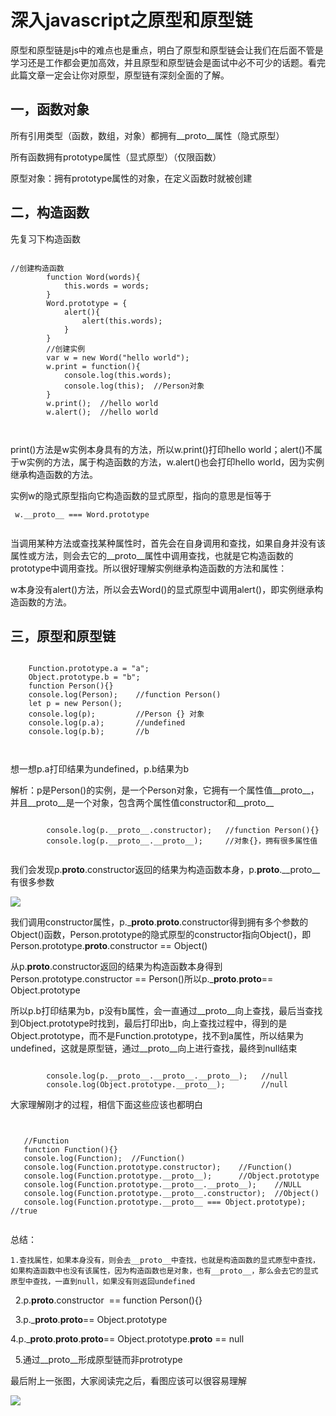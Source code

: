 # 深入javascript之原型和原型链

原型和原型链是js中的难点也是重点，明白了原型和原型链会让我们在后面不管是学习还是工作都会更加高效，并且原型和原型链会是面试中必不可少的话题。看完此篇文章一定会让你对原型，原型链有深刻全面的了解。

## 一，函数对象

所有引用类型（函数，数组，对象）都拥有__proto__属性（隐式原型）

所有函数拥有prototype属性（显式原型）（仅限函数）

原型对象：拥有prototype属性的对象，在定义函数时就被创建

## 二，构造函数

先复习下构造函数


```

//创建构造函数
        function Word(words){
            this.words = words;
        }
        Word.prototype = {
            alert(){
                alert(this.words);
            }
        }
        //创建实例
        var w = new Word("hello world");
        w.print = function(){
            console.log(this.words);
            console.log(this);  //Person对象
        }
        w.print();  //hello world
        w.alert();  //hello world



```


print()方法是w实例本身具有的方法，所以w.print()打印hello world；alert()不属于w实例的方法，属于构造函数的方法，w.alert()也会打印hello world，因为实例继承构造函数的方法。


 实例w的隐式原型指向它构造函数的显式原型，指向的意思是恒等于
 
 ```
  w.__proto__ === Word.prototype
  
 ```
 
 
 当调用某种方法或查找某种属性时，首先会在自身调用和查找，如果自身并没有该属性或方法，则会去它的__proto__属性中调用查找，也就是它构造函数的prototype中调用查找。所以很好理解实例继承构造函数的方法和属性：
 
 
 w本身没有alert()方法，所以会去Word()的显式原型中调用alert()，即实例继承构造函数的方法。        
 
 
## 三，原型和原型链



```

	Function.prototype.a = "a";
	Object.prototype.b = "b";
	function Person(){}
	console.log(Person);    //function Person()
	let p = new Person();
	console.log(p);         //Person {} 对象
	console.log(p.a);       //undefined
	console.log(p.b);       //b



```


想一想p.a打印结果为undefined，p.b结果为b

解析：p是Person()的实例，是一个Person对象，它拥有一个属性值__proto__，并且__proto__是一个对象，包含两个属性值constructor和__proto__

```

		console.log(p.__proto__.constructor);   //function Person(){}
        console.log(p.__proto__.__proto__);     //对象{}，拥有很多属性值


```


我们会发现p.__proto__.constructor返回的结果为构造函数本身，p.__proto__.__proto__有很多参数

![](https://img-blog.csdn.net/20180302175002724)


我们调用constructor属性，p.___proto__.__proto__.constructor得到拥有多个参数的Object()函数，Person.prototype的隐式原型的constructor指向Object()，即Person.prototype.__proto__.constructor == Object()

 从p.__proto__.constructor返回的结果为构造函数本身得到Person.prototype.constructor == Person()所以p.___proto__.__proto__== Object.prototype
 
 
 
 
 所以p.b打印结果为b，p没有b属性，会一直通过__proto__向上查找，最后当查找到Object.prototype时找到，最后打印出b，向上查找过程中，得到的是Object.prototype，而不是Function.prototype，找不到a属性，所以结果为undefined，这就是原型链，通过__proto__向上进行查找，最终到null结束


```

		console.log(p.__proto__.__proto__.__proto__);   //null
        console.log(Object.prototype.__proto__);        //null

```


 大家理解刚才的过程，相信下面这些应该也都明白
 
 
 ```
 

	//Function
	function Function(){}
	console.log(Function);  //Function()
	console.log(Function.prototype.constructor);    //Function()
	console.log(Function.prototype.__proto__);      //Object.prototype
	console.log(Function.prototype.__proto__.__proto__);    //NULL
	console.log(Function.prototype.__proto__.constructor);  //Object()
	console.log(Function.prototype.__proto__ === Object.prototype); //true


 ```
 
 
 总结：
 
	1.查找属性，如果本身没有，则会去__proto__中查找，也就是构造函数的显式原型中查找，如果构造函数中也没有该属性，因为构造函数也是对象，也有__proto__，那么会去它的显式原型中查找，一直到null，如果没有则返回undefined

  2.p.__proto__.constructor  == function Person(){}

  3.p.___proto__.__proto__== Object.prototype

  4.p.___proto__.__proto__.__proto__== Object.prototype.__proto__ == null         

  5.通过__proto__形成原型链而非protrotype


 最后附上一张图，大家阅读完之后，看图应该可以很容易理解
 
 
 ![]( https://img-blog.csdn.net/2018030222305858)
 
 


 